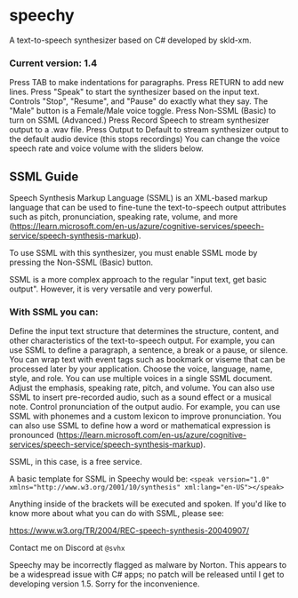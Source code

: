 # speechy
A text-to-speech synthesizer based on C# developed by skld-xm.

### Current version: 1.4

Press TAB to make indentations for paragraphs.
Press RETURN to add new lines.
Press "Speak" to start the synthesizer based on the input text.
Controls "Stop", "Resume", and "Pause" do exactly what they say.
The "Male" button is a Female/Male voice toggle. 
Press Non-SSML (Basic) to turn on SSML (Advanced.)
Press Record Speech to stream synthesizer output to a .wav file. 
Press Output to Default to stream synthesizer output to the default audio device (this stops recordings)
You can change the voice speech rate and voice volume with the sliders below.

## SSML Guide
Speech Synthesis Markup Language (SSML) is an XML-based markup language that can be used to fine-tune the text-to-speech output attributes such as pitch, pronunciation, speaking rate, volume, and more (https://learn.microsoft.com/en-us/azure/cognitive-services/speech-service/speech-synthesis-markup).

To use SSML with this synthesizer, you must enable SSML mode by pressing the Non-SSML (Basic) button.

SSML is a more complex approach to the regular "input text, get basic output". However, it is very versatile and very powerful. 

### With SSML you can:

Define the input text structure that determines the structure, content, and other characteristics of the text-to-speech output. For example, you can use SSML to define a paragraph, a sentence, a break or a pause, or silence. You can wrap text with event tags such as bookmark or viseme that can be processed later by your application.
Choose the voice, language, name, style, and role. You can use multiple voices in a single SSML document. Adjust the emphasis, speaking rate, pitch, and volume. You can also use SSML to insert pre-recorded audio, such as a sound effect or a musical note.
Control pronunciation of the output audio. For example, you can use SSML with phonemes and a custom lexicon to improve pronunciation. You can also use SSML to define how a word or mathematical expression is pronounced (https://learn.microsoft.com/en-us/azure/cognitive-services/speech-service/speech-synthesis-markup).

SSML, in this case, is a free service.

A basic template for SSML in Speechy would be:
`<speak version="1.0" xmlns="http://www.w3.org/2001/10/synthesis" xml:lang="en-US"></speak>`

Anything inside of the <speak></speak> brackets will be executed and spoken. If you'd like to know more about what you can do with SSML, please see:

https://www.w3.org/TR/2004/REC-speech-synthesis-20040907/

Contact me on Discord at `@svhx`

Speechy may be incorrectly flagged as malware by Norton. This appears to be a widespread issue with C# apps; no patch will be released until I get to developing version 1.5. Sorry for the inconvenience.
